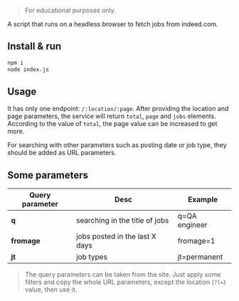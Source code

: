 > For educational purposes only.

A script that runs on a headless browser to fetch jobs from indeed.com.

## Install & run

```bash
npm i
node index.js
```

## Usage

It has only one endpoint: `/:location/:page`. After providing the location and page parameters, the service will return `total`, `page` and `jobs` elements. According to the value of `total`, the page value can be increased to get more.

For searching with other parameters such as posting date or job type, they should be added as URL parameters.

## Some parameters

| Query parameter | Desc | Example |
| --------------- | --------------- | --------------- |
| **q** | searching in the title of jobs | q=QA engineer |
| **fromage** | jobs posted in the last X days | fromage=1 |
| **jt** | job types | jt=permanent |

> The query parameters can be taken from the site. Just apply some filters and copy the whole URL parameters, except the location (`?l=`) value, then use it.
